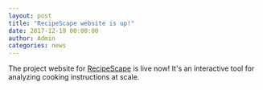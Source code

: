 ```yaml
---
layout: post
title: "RecipeScape website is up!"
date: 2017-12-19 00:00:00
author: Admin
categories: news
---
```


The project website for [RecipeScape](https://recipescape.kixlab.org/) is live now! It's an interactive tool for analyzing cooking instructions at scale.

